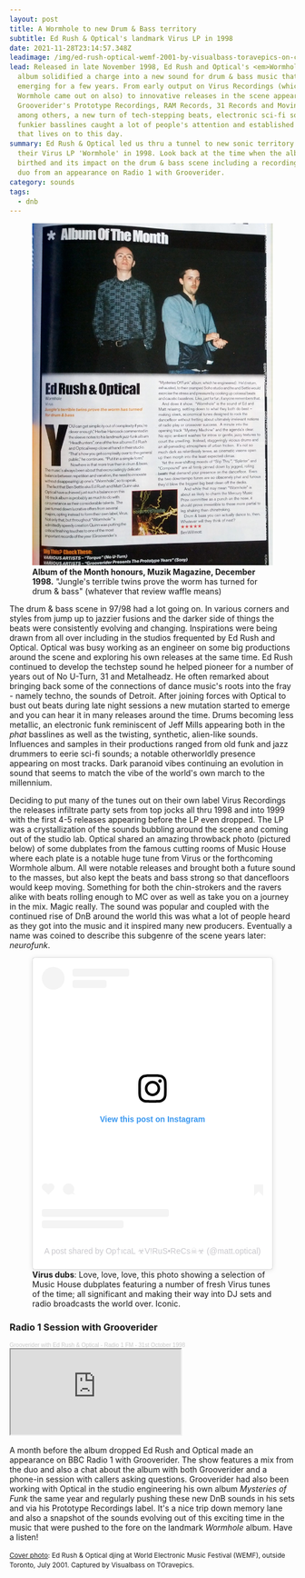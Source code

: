```yaml
---
layout: post
title: A Wormhole to new Drum & Bass territory
subtitle: Ed Rush & Optical's landmark Virus LP in 1998
date: 2021-11-28T23:14:57.348Z
leadimage: /img/ed-rush-optical-wemf-2001-by-visualbass-toravepics-on-continuumizm-1080x-comp.jpg
lead: Released in late November 1998, Ed Rush and Optical's <em>Wormhole</em>
  album solidified a charge into a new sound for drum & bass music that had been
  emerging for a few years. From early output on Virus Recordings (which
  Wormhole came out on also) to innovative releases in the scene appearing on
  Grooverider's Prototype Recordings, RAM Records, 31 Records and Moving Shadow
  among others, a new turn of tech-stepping beats, electronic sci-fi sounds, and
  funkier basslines caught a lot of people's attention and established a legacy
  that lives on to this day.
summary: Ed Rush & Optical led us thru a tunnel to new sonic territory with
  their Virus LP 'Wormhole' in 1998. Look back at the time when the album was
  birthed and its impact on the drum & bass scene including a recording of the
  duo from an appearance on Radio 1 with Grooverider.
category: sounds
tags:
  - dnb
---
```

<figure class="figure float-md-right col-sm-4 bg-light py-3"><a href="/img/ed-rush-optical-muzik-magazine-wormhole-album-of-the-month-dec-1998-crop-1080x1533-chrisfizik-for-continuumizm-com.jpg" title="click for big"><img class="figure-img img-fluid" src="/img/ed-rush-optical-muzik-magazine-wormhole-album-of-the-month-dec-1998-crop-1080x1533-chrisfizik-for-continuumizm-com.jpg" alt="Ed Rush & Optical's Wormhole reviewed and Album of the Month notice in Muzik Magazine, December 1998. 'Jungle's terrible twins prove the worm has turned for drum & bass'. Photo of magazine open to the page."></a><figcaption class="figure-caption"><strong>Album of the Month honours, Muzik Magazine, December 1998.</strong> "Jungle's terrible twins prove the worm has turned for drum & bass" (whatever that review waffle means)</figcaption></figure>

The drum & bass scene in 97/98 had a lot going on. In various corners and styles from jump up to jazzier fusions and the darker side of things the beats were consistently evolving and changing. Inspirations were being drawn from all over including in the studios frequented by Ed Rush and Optical. Optical was busy working as an engineer on some big productions around the scene and exploring his own releases at the same time. Ed Rush continued to develop the techstep sound he helped pioneer for a number of years out of No U-Turn, 31 and Metalheadz. He often remarked about bringing back some of the connections of dance music's roots into the fray - namely techno, the sounds of Detroit. After joining forces with Optical to bust out beats during late night sessions a new mutation started to emerge and you can hear it in many releases around the time. Drums becoming less metallic, an electronic funk reminiscent of Jeff Mills appearing both in the *phat* basslines as well as the twisting, synthetic, alien-like sounds. Influences and samples in their productions ranged from old funk and jazz drummers to eerie sci-fi sounds; a notable otherworldly presence appearing on most tracks. Dark paranoid vibes continuing an evolution in sound that seems to match the vibe of the world's own march to the millennium. 

Deciding to put many of the tunes out on their own label Virus Recordings the releases infiltrate party sets from top jocks all thru 1998 and into 1999 with the first 4-5 releases appearing before the LP even dropped. The LP was a crystallization of the sounds bubbling around the scene and coming out of the studio lab. Optical shared an amazing throwback photo (pictured below) of some dubplates from the famous cutting rooms of Music House where each plate is a notable huge tune from Virus or the forthcoming Wormhole album. All were notable releases and brought both a future sound to the masses, but also kept the beats and bass strong so that dancefloors would keep moving. Something for both the chin-strokers and the ravers alike with beats rolling enough to MC over as well as take you on a journey in the mix. Magic really. The sound was popular and coupled with the continued rise of DnB around the world this was what a lot of people heard as they got into the music and it inspired many new producers. Eventually a name was coined to describe this subgenre of the scene years later: <em>neurofunk</em>.

<figure class="col bg-light py-3"><blockquote class="instagram-media" data-instgrm-permalink="https://www.instagram.com/p/B_5qCpDJ6Iv/?utm_source=ig_embed&amp;utm_campaign=loading" data-instgrm-version="14" style=" background:#FFF; border:0; border-radius:3px; box-shadow:0 0 1px 0 rgba(0,0,0,0.5),0 1px 10px 0 rgba(0,0,0,0.15); margin: 1px; max-width:540px; min-width:326px; padding:0; width:99.375%; width:-webkit-calc(100% - 2px); width:calc(100% - 2px);"><div style="padding:16px;"> <a href="https://www.instagram.com/p/B_5qCpDJ6Iv/?utm_source=ig_embed&amp;utm_campaign=loading" style=" background:#FFFFFF; line-height:0; padding:0 0; text-align:center; text-decoration:none; width:100%;" target="_blank"> <div style=" display: flex; flex-direction: row; align-items: center;"> <div style="background-color: #F4F4F4; border-radius: 50%; flex-grow: 0; height: 40px; margin-right: 14px; width: 40px;"></div> <div style="display: flex; flex-direction: column; flex-grow: 1; justify-content: center;"> <div style=" background-color: #F4F4F4; border-radius: 4px; flex-grow: 0; height: 14px; margin-bottom: 6px; width: 100px;"></div> <div style=" background-color: #F4F4F4; border-radius: 4px; flex-grow: 0; height: 14px; width: 60px;"></div></div></div><div style="padding: 19% 0;"></div> <div style="display:block; height:50px; margin:0 auto 12px; width:50px;"><svg width="50px" height="50px" viewBox="0 0 60 60" version="1.1" xmlns="https://www.w3.org/2000/svg" xmlns:xlink="https://www.w3.org/1999/xlink"><g stroke="none" stroke-width="1" fill="none" fill-rule="evenodd"><g transform="translate(-511.000000, -20.000000)" fill="#000000"><g><path d="M556.869,30.41 C554.814,30.41 553.148,32.076 553.148,34.131 C553.148,36.186 554.814,37.852 556.869,37.852 C558.924,37.852 560.59,36.186 560.59,34.131 C560.59,32.076 558.924,30.41 556.869,30.41 M541,60.657 C535.114,60.657 530.342,55.887 530.342,50 C530.342,44.114 535.114,39.342 541,39.342 C546.887,39.342 551.658,44.114 551.658,50 C551.658,55.887 546.887,60.657 541,60.657 M541,33.886 C532.1,33.886 524.886,41.1 524.886,50 C524.886,58.899 532.1,66.113 541,66.113 C549.9,66.113 557.115,58.899 557.115,50 C557.115,41.1 549.9,33.886 541,33.886 M565.378,62.101 C565.244,65.022 564.756,66.606 564.346,67.663 C563.803,69.06 563.154,70.057 562.106,71.106 C561.058,72.155 560.06,72.803 558.662,73.347 C557.607,73.757 556.021,74.244 553.102,74.378 C549.944,74.521 548.997,74.552 541,74.552 C533.003,74.552 532.056,74.521 528.898,74.378 C525.979,74.244 524.393,73.757 523.338,73.347 C521.94,72.803 520.942,72.155 519.894,71.106 C518.846,70.057 518.197,69.06 517.654,67.663 C517.244,66.606 516.755,65.022 516.623,62.101 C516.479,58.943 516.448,57.996 516.448,50 C516.448,42.003 516.479,41.056 516.623,37.899 C516.755,34.978 517.244,33.391 517.654,32.338 C518.197,30.938 518.846,29.942 519.894,28.894 C520.942,27.846 521.94,27.196 523.338,26.654 C524.393,26.244 525.979,25.756 528.898,25.623 C532.057,25.479 533.004,25.448 541,25.448 C548.997,25.448 549.943,25.479 553.102,25.623 C556.021,25.756 557.607,26.244 558.662,26.654 C560.06,27.196 561.058,27.846 562.106,28.894 C563.154,29.942 563.803,30.938 564.346,32.338 C564.756,33.391 565.244,34.978 565.378,37.899 C565.522,41.056 565.552,42.003 565.552,50 C565.552,57.996 565.522,58.943 565.378,62.101 M570.82,37.631 C570.674,34.438 570.167,32.258 569.425,30.349 C568.659,28.377 567.633,26.702 565.965,25.035 C564.297,23.368 562.623,22.342 560.652,21.575 C558.743,20.834 556.562,20.326 553.369,20.18 C550.169,20.033 549.148,20 541,20 C532.853,20 531.831,20.033 528.631,20.18 C525.438,20.326 523.257,20.834 521.349,21.575 C519.376,22.342 517.703,23.368 516.035,25.035 C514.368,26.702 513.342,28.377 512.574,30.349 C511.834,32.258 511.326,34.438 511.181,37.631 C511.035,40.831 511,41.851 511,50 C511,58.147 511.035,59.17 511.181,62.369 C511.326,65.562 511.834,67.743 512.574,69.651 C513.342,71.625 514.368,73.296 516.035,74.965 C517.703,76.634 519.376,77.658 521.349,78.425 C523.257,79.167 525.438,79.673 528.631,79.82 C531.831,79.965 532.853,80.001 541,80.001 C549.148,80.001 550.169,79.965 553.369,79.82 C556.562,79.673 558.743,79.167 560.652,78.425 C562.623,77.658 564.297,76.634 565.965,74.965 C567.633,73.296 568.659,71.625 569.425,69.651 C570.167,67.743 570.674,65.562 570.82,62.369 C570.966,59.17 571,58.147 571,50 C571,41.851 570.966,40.831 570.82,37.631"></path></g></g></g></svg></div><div style="padding-top: 8px;"> <div style=" color:#3897f0; font-family:Arial,sans-serif; font-size:14px; font-style:normal; font-weight:550; line-height:18px;">View this post on Instagram</div></div><div style="padding: 12.5% 0;"></div> <div style="display: flex; flex-direction: row; margin-bottom: 14px; align-items: center;"><div> <div style="background-color: #F4F4F4; border-radius: 50%; height: 12.5px; width: 12.5px; transform: translateX(0px) translateY(7px);"></div> <div style="background-color: #F4F4F4; height: 12.5px; transform: rotate(-45deg) translateX(3px) translateY(1px); width: 12.5px; flex-grow: 0; margin-right: 14px; margin-left: 2px;"></div> <div style="background-color: #F4F4F4; border-radius: 50%; height: 12.5px; width: 12.5px; transform: translateX(9px) translateY(-18px);"></div></div><div style="margin-left: 8px;"> <div style=" background-color: #F4F4F4; border-radius: 50%; flex-grow: 0; height: 20px; width: 20px;"></div> <div style=" width: 0; height: 0; border-top: 2px solid transparent; border-left: 6px solid #f4f4f4; border-bottom: 2px solid transparent; transform: translateX(16px) translateY(-4px) rotate(30deg)"></div></div><div style="margin-left: auto;"> <div style=" width: 0px; border-top: 8px solid #F4F4F4; border-right: 8px solid transparent; transform: translateY(16px);"></div> <div style=" background-color: #F4F4F4; flex-grow: 0; height: 12px; width: 16px; transform: translateY(-4px);"></div> <div style=" width: 0; height: 0; border-top: 8px solid #F4F4F4; border-left: 8px solid transparent; transform: translateY(-4px) translateX(8px);"></div></div></div> <div style="display: flex; flex-direction: column; flex-grow: 1; justify-content: center; margin-bottom: 24px;"> <div style=" background-color: #F4F4F4; border-radius: 4px; flex-grow: 0; height: 14px; margin-bottom: 6px; width: 224px;"></div> <div style=" background-color: #F4F4F4; border-radius: 4px; flex-grow: 0; height: 14px; width: 144px;"></div></div></a><p style=" color:#c9c8cd; font-family:Arial,sans-serif; font-size:14px; line-height:17px; margin-bottom:0; margin-top:8px; overflow:hidden; padding:8px 0 7px; text-align:center; text-overflow:ellipsis; white-space:nowrap;"><a href="https://www.instagram.com/p/B_5qCpDJ6Iv/?utm_source=ig_embed&amp;utm_campaign=loading" style=" color:#c9c8cd; font-family:Arial,sans-serif; font-size:14px; font-style:normal; font-weight:normal; line-height:17px; text-decoration:none;" target="_blank">A post shared by Op†ıcaL ☣V!RuS•ReCs☠☣ (@matt.optical)</a></p></div></blockquote> <script async src="//www.instagram.com/embed.js"></script><figcaption class="figure-caption"><strong>Virus dubs</strong>: Love, love, love, this photo showing a selection of Music House dubplates featuring a number of fresh Virus tunes of the time; all significant and making their way into DJ sets and radio broadcasts the world over. Iconic.</figcaption></figure>

<h3>Radio 1 Session with Grooverider</h3>

<div style="font-size: 10px; color: #cccccc;line-break: anywhere;word-break: normal;overflow: hidden;white-space: nowrap;text-overflow: ellipsis; font-family: Interstate,Lucida Grande,Lucida Sans Unicode,Lucida Sans,Garuda,Verdana,Tahoma,sans-serif;font-weight: 100;"><a href="https://soundcloud.com/ethereal94/grooverider-radio-1-fm-31st?in=continuumizm/sets/likes" title="Grooverider with Ed Rush &amp; Optical - Radio 1 FM - 31st October 1998" target="_blank" style="color: #cccccc; text-decoration: none;">Grooverider with Ed Rush &amp; Optical - Radio 1 FM - 31st October 1998</a></div>
<div class="embed-responsive embed-responsive-16by9" style="max-height:208px;">
  <iframe class="embed-responsive-item" style="max-height:166px;" src="https://w.soundcloud.com/player/?url=https%3A//api.soundcloud.com/tracks/142522361&color=%238a9fc3&auto_play=false&hide_related=false&show_comments=true&show_user=true&show_reposts=false&show_teaser=true"></iframe></div> 

A month before the album dropped Ed Rush and Optical made an appearance on BBC Radio 1 with Grooverider. The show features a mix from the duo and also a chat about the album with both Grooverider and a phone-in session with callers asking questions. Grooverider had also been working with Optical in the studio engineering his own album <em>Mysteries of Funk</em> the same year and regularly pushing these new DnB sounds in his sets and via his Prototype Recordings label. It's a nice trip down memory lane and also a snapshot of the sounds evolving out of this exciting time in the music that were pushed to the fore on the landmark <em>Wormhole</em> album. Have a listen!

<small class="text-secondary">[Cover photo](/img/ed-rush-optical-WEMF-2001-by-visualbass-toravepics-on-continuumizm-1080x-comp.jpg): Ed Rush & Optical djing at World Electronic Music Festival (WEMF), outside Toronto, July 2001. Captured by Visualbass on TOravepics.</small>